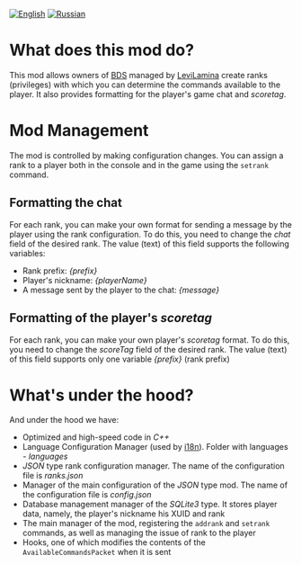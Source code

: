 [![English](https://custom-icon-badges.demolab.com/badge/-English-gray?style=for-the-badge)](README.md) [![Russian](https://custom-icon-badges.demolab.com/badge/-Russian-green?style=for-the-badge)](README.ru.md)

# What does this mod do?
This mod allows owners of [BDS](https://www.minecraft.net/en-us/download/server/bedrock) managed by [LeviLamina](https://github.com/LiteLDev/LeviLamina) create ranks (privileges) with which you can determine the commands available to the player. It also provides formatting for the player's game chat and *scoretag*.
# Mod Management
The mod is controlled by making configuration changes. You can assign a rank to a player both in the console and in the game using the `setrank` command.
## Formatting the chat
For each rank, you can make your own format for sending a message by the player using the rank configuration. To do this, you need to change the *chat* field of the desired rank. The value (text) of this field supports the following variables:
- Rank prefix: *{prefix}*
- Player's nickname: *{playerName}*
- A message sent by the player to the chat: *{message}*
## Formatting of the player's *scoretag*
For each rank, you can make your own player's *scoretag* format. To do this, you need to change the *scoreTag* field of the desired rank. The value (text) of this field supports only one variable *{prefix}* (rank prefix)
# What's under the hood?
And under the hood we have:
* Optimized and high-speed code in *C++*
* Language Configuration Manager (used by [i18n](https://github.com/LiteLDev/LeviLamina/blob/develop/src/ll/api/i18n)). Folder with languages - *languages*
* *JSON* type rank configuration manager. The name of the configuration file is *ranks.json*
* Manager of the main configuration of the *JSON* type mod. The name of the configuration file is *config.json*
* Database management manager of the *SQLite3* type. It stores player data, namely, the player's nickname his XUID and rank
* The main manager of the mod, registering the `addrank` and `setrank` commands, as well as managing the issue of rank to the player
* Hooks, one of which modifies the contents of the `AvailableCommandsPacket` when it is sent
